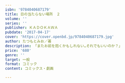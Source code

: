 ```yaml
---
isbn: '9784040687179'
title: 日の当たらない場所　２
volume: ''
series: ''
publisher: ＫＡＤＯＫＡＷＡ
pubdate: '2017-04-17'
cover: 'https://cover.openbd.jp/9784040687179.jpg'
author: たつもとみお／著
description: 「またお前を抱くかもしれない…それでもいいのか？」
price: '680'
genre: ''
target: 一般
format: コミック
content: コミックス・劇画

---
```

